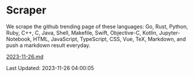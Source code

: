 # Scraper

We scrape the github trending page of these languages: Go, Rust, Python, Ruby, C++, C, Java, Shell, Makefile, Swift, Objective-C, Kotlin, Jupyter-Notebook, HTML, JavaScript, TypeScript, CSS, Vue, TeX, Markdown, and push a markdown result everyday.

[2023-11-26.md](https://github.com/yangwenmai/github-trending-backup/blob/master/2023-11-26.md)

Last Updated: 2023-11-26 04:00:05